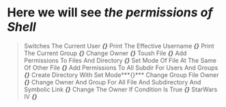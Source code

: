 # Here we will see ***the permissions of Shell***

> Switches The Current User ***{}***
> Print The Effective Username ***{}***
> Print The Current Group ***{}***
> Change Owner ***{}***
> Toush File ***{}***
> Add Permissions To Files And Directory ***{}***
> Set Mode Of File At The Same Of Other File ***{}***
> Add Permissions To All Subdir For Users And Groups ***{}***
> Create Directory With Set Mode***{}***
> Change Group File Owner ***{}***
> Change Owner And Group For All File And Subdirectory And Symbolic Link ***{}***
> Change The Owner If Condition Is True ***{}*** 
> StarWars IV ***{}***
